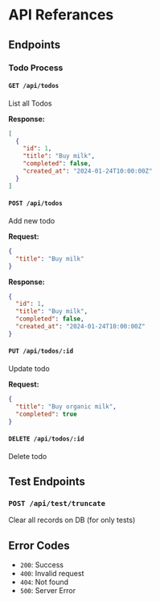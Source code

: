 # API Referances

## Endpoints

### Todo Process

#### `GET /api/todos`

List all Todos

**Response:**
```json
[
  {
    "id": 1,
    "title": "Buy milk",
    "completed": false,
    "created_at": "2024-01-24T10:00:00Z"
  }
]
```

#### `POST /api/todos`

Add new todo

**Request:**
```json
{
  "title": "Buy milk"
}
```

**Response:**
```json
{
  "id": 1,
  "title": "Buy milk",
  "completed": false,
  "created_at": "2024-01-24T10:00:00Z"
}
```

#### `PUT /api/todos/:id`

Update todo

**Request:**
```json
{
  "title": "Buy organic milk",
  "completed": true
}
```

#### `DELETE /api/todos/:id`

Delete todo

## Test Endpoints

### `POST /api/test/truncate`

Clear all records on DB (for only tests)

## Error Codes

- `200`: Success
- `400`: Invalid request
- `404`: Not found
- `500`: Server Error